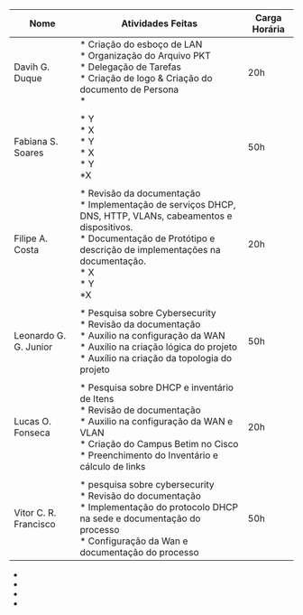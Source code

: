 | Nome  | Atividades Feitas | Carga Horária |
|-------|-------|---------------|
| Davih G. Duque | * Criação do esboço de LAN<br>* Organização do Arquivo PKT<br>* Delegação de Tarefas<br>* Criação de logo & Criação do documento de Persona<br>* | 20h |
||||
| Fabiana S. Soares| * Y<br>* X<br>* Y<br>* X<br>* Y<br>*X | 50h |
||||
| Filipe A. Costa | * Revisão da documentação<br>* Implementação de serviços DHCP, DNS, HTTP, VLANs, cabeamentos e dispositivos.<br>* Documentação de Protótipo e descrição de implementações na documentação.<br>* X<br>* Y<br>*X | 20h |
||||
| Leonardo G. G. Junior | * Pesquisa sobre Cybersecurity<br>* Revisão da documentação<br>* Auxílio na configuração da WAN<br>* Auxílio na criação lógica do projeto<br>* Auxílio na criação da topologia do projeto | 50h |
||||
| Lucas O. Fonseca | * Pesquisa sobre DHCP e inventário de Itens<br>* Revisão de documentação<br>* Auxilio na configuração da WAN e VLAN<br>* Criação do Campus Betim no Cisco<br>* Preenchimento do Inventário e cálculo de links | 20h |
||||
| Vitor C. R. Francisco | * pesquisa sobre cybersecurity<br>* Revisão do documentação<br>* Implementação do protocolo DHCP na sede e documentação do processo<br>* Configuração da Wan e documentação do processo | 50h |




- 
- 
-  
- 
